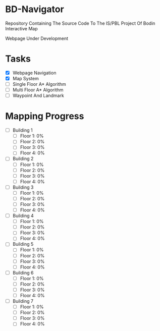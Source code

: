 # BD-Navigator
Repository Containing The Source Code To The IS/PBL Project Of Bodin Interactive Map

Webpage Under Development

# Tasks
- [x] Webpage Navigation
- [x] Map System
- [ ] Single Floor A* Algorithm
- [ ] Multi Floor A* Algorithm
- [ ] Waypoint And Landmark

# Mapping Progress
- [ ] Building 1 
  - [ ] Floor 1: 0%
  - [ ] Floor 2: 0%
  - [ ] Floor 3: 0%
  - [ ] Floor 4: 0%
- [ ] Building 2
  - [ ] Floor 1: 0%
  - [ ] Floor 2: 0%
  - [ ] Floor 3: 0%
  - [ ] Floor 4: 0%
- [ ] Building 3
  - [ ] Floor 1: 0%
  - [ ] Floor 2: 0%
  - [ ] Floor 3: 0%
  - [ ] Floor 4: 0%
- [ ] Building 4
  - [ ] Floor 1: 0%
  - [ ] Floor 2: 0%
  - [ ] Floor 3: 0%
  - [ ] Floor 4: 0%
- [ ] Building 5
  - [ ] Floor 1: 0%
  - [ ] Floor 2: 0%
  - [ ] Floor 3: 0%
  - [ ] Floor 4: 0%
- [ ] Building 6
  - [ ] Floor 1: 0%
  - [ ] Floor 2: 0%
  - [ ] Floor 3: 0%
  - [ ] Floor 4: 0%
- [ ] Building 7
  - [ ] Floor 1: 0%
  - [ ] Floor 2: 0%
  - [ ] Floor 3: 0%
  - [ ] Floor 4: 0%
